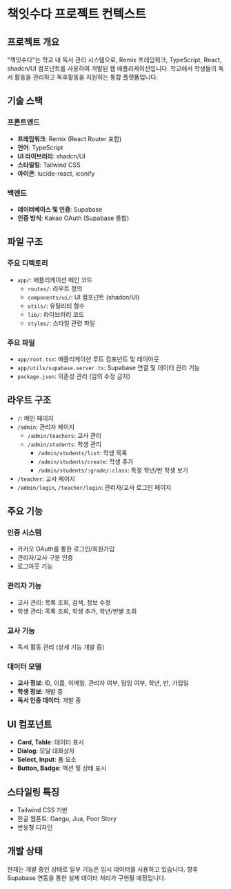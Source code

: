 # 책잇수다 프로젝트 컨텍스트

## 프로젝트 개요
"책잇수다"는 학교 내 독서 관리 시스템으로, Remix 프레임워크, TypeScript, React, shadcn/UI 컴포넌트를 사용하여 개발된 웹 애플리케이션입니다. 학교에서 학생들의 독서 활동을 관리하고 독후활동을 지원하는 통합 플랫폼입니다.

## 기술 스택

### 프론트엔드
- **프레임워크**: Remix (React Router 포함)
- **언어**: TypeScript
- **UI 라이브러리**: shadcn/UI
- **스타일링**: Tailwind CSS
- **아이콘**: lucide-react, iconify

### 백엔드
- **데이터베이스 및 인증**: Supabase
- **인증 방식**: Kakao OAuth (Supabase 통합)

## 파일 구조

### 주요 디렉토리
- `app/`: 애플리케이션 메인 코드
  - `routes/`: 라우트 정의
  - `components/ui/`: UI 컴포넌트 (shadcn/UI)
  - `utils/`: 유틸리티 함수
  - `lib/`: 라이브러리 코드
  - `styles/`: 스타일 관련 파일

### 주요 파일
- `app/root.tsx`: 애플리케이션 루트 컴포넌트 및 레이아웃
- `app/utils/supabase.server.ts`: Supabase 연결 및 데이터 관리 기능
- `package.json`: 의존성 관리 (임의 수정 금지)

## 라우트 구조
- `/`: 메인 페이지
- `/admin`: 관리자 페이지
  - `/admin/teachers`: 교사 관리
  - `/admin/students`: 학생 관리
    - `/admin/students/list`: 학생 목록
    - `/admin/students/create`: 학생 추가
    - `/admin/students/:grade/:class`: 특정 학년/반 학생 보기
- `/teacher`: 교사 페이지
- `/admin/login`, `/teacher/login`: 관리자/교사 로그인 페이지

## 주요 기능

### 인증 시스템
- 카카오 OAuth를 통한 로그인/회원가입
- 관리자/교사 구분 인증
- 로그아웃 기능

### 관리자 기능
- 교사 관리: 목록 조회, 검색, 정보 수정
- 학생 관리: 목록 조회, 학생 추가, 학년/반별 조회

### 교사 기능
- 독서 활동 관리 (상세 기능 개발 중)

### 데이터 모델
- **교사 정보**: ID, 이름, 이메일, 관리자 여부, 담임 여부, 학년, 반, 가입일
- **학생 정보**: 개발 중
- **독서 인증 데이터**: 개발 중

## UI 컴포넌트
- **Card, Table**: 데이터 표시
- **Dialog**: 모달 대화상자
- **Select, Input**: 폼 요소
- **Button, Badge**: 액션 및 상태 표시

## 스타일링 특징
- Tailwind CSS 기반
- 한글 웹폰트: Gaegu, Jua, Poor Story
- 반응형 디자인

## 개발 상태
현재는 개발 중인 상태로 일부 기능은 임시 데이터를 사용하고 있습니다. 향후 Supabase 연동을 통한 실제 데이터 처리가 구현될 예정입니다. 